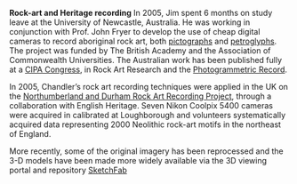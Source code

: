 **Rock-art and Heritage recording**
In 2005, Jim spent 6 months on study leave at the University of Newcastle, Australia. He was working in conjunction with Prof. John Fryer to develop the use of cheap digital cameras to record aboriginal rock art, both [pictographs](https://www.youtube.com/watch?v=hyCmrG3YShI) and [petroglyphs](!https://github.com/JimChandler-Spatial/photogrammetry/blob/gh-pages/Images/baime_jc.jpg). The project was funded by The British Academy and the Association of Commonwealth Universities. The Australian work has been published fully at a [CIPA Congress](https://www.researchgate.net/profile/John_Fryer2/publication/28576608_Recording_aboriginal_rock_art_using_cheap_digital_cameras_and_digital_photogrammetry/links/0deec52cf2144cd7a3000000/Recording-aboriginal-rock-art-using-cheap-digital-cameras-and-digital-photogrammetry.pdf), in Rock Art Research and the [Photogrammetric Record](https://onlinelibrary.wiley.com/doi/abs/10.1111/j.1477-9730.2007.00414.x).

In 2005, Chandler’s rock art recording techniques were applied in the UK on the [Northumberland and Durham Rock Art Recording Project](https://archaeologydataservice.ac.uk/era/section/record_manage/rm_projects_nadrap_home.jsf), through a collaboration with English Heritage. Seven Nikon Coolpix 5400 cameras were acquired in calibrated at Loughborough and volunteers systematically acquired data representing 2000 Neolithic rock-art motifs in the northeast of England. 

More recently, some of the original imagery has been reprocessed and the 3-D models have been made more widely available via the 3D viewing portal and repository [SketchFab](https://sketchfab.com/cvjhc/collections/aboriginal-rock-art)


